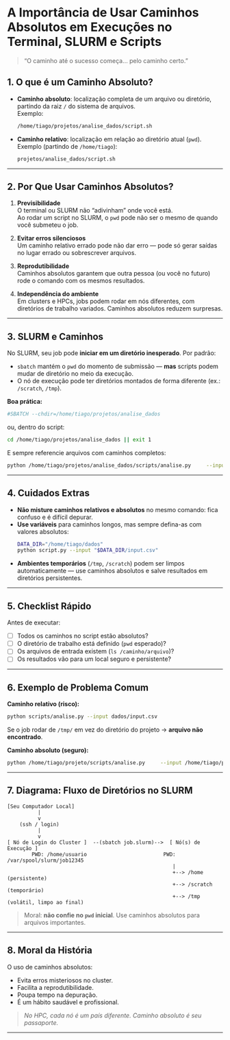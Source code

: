 # A Importância de Usar Caminhos Absolutos em Execuções no Terminal, SLURM e Scripts

> “O caminho até o sucesso começa… pelo caminho certo.”

## 1. O que é um Caminho Absoluto?

- **Caminho absoluto**: localização completa de um arquivo ou diretório, partindo da raiz `/` do sistema de arquivos.  
  Exemplo:  
  ```bash
  /home/tiago/projetos/analise_dados/script.sh
  ```
- **Caminho relativo**: localização em relação ao diretório atual (`pwd`).  
  Exemplo (partindo de `/home/tiago`):  
  ```bash
  projetos/analise_dados/script.sh
  ```

---

## 2. Por Que Usar Caminhos Absolutos?

1. **Previsibilidade**  
   O terminal ou SLURM não “adivinham” onde você está.  
   Ao rodar um script no SLURM, o `pwd` pode não ser o mesmo de quando você submeteu o job.

2. **Evitar erros silenciosos**  
   Um caminho relativo errado pode não dar erro — pode só gerar saídas no lugar errado ou sobrescrever arquivos.

3. **Reprodutibilidade**  
   Caminhos absolutos garantem que outra pessoa (ou você no futuro) rode o comando com os mesmos resultados.

4. **Independência do ambiente**  
   Em clusters e HPCs, jobs podem rodar em nós diferentes, com diretórios de trabalho variados. Caminhos absolutos reduzem surpresas.

---

## 3. SLURM e Caminhos

No SLURM, seu job pode **iniciar em um diretório inesperado**. Por padrão:
- `sbatch` mantém o `pwd` do momento de submissão — **mas** scripts podem mudar de diretório no meio da execução.
- O nó de execução pode ter diretórios montados de forma diferente (ex.: `/scratch`, `/tmp`).

**Boa prática:**
```bash
#SBATCH --chdir=/home/tiago/projetos/analise_dados
```
ou, dentro do script:
```bash
cd /home/tiago/projetos/analise_dados || exit 1
```

E sempre referencie arquivos com caminhos completos:
```bash
python /home/tiago/projetos/analise_dados/scripts/analise.py     --input /home/tiago/dados/input.csv     --output /home/tiago/resultados/output.csv
```

---

## 4. Cuidados Extras

- **Não misture caminhos relativos e absolutos** no mesmo comando: fica confuso e é difícil depurar.
- **Use variáveis** para caminhos longos, mas sempre defina-as com valores absolutos:
  ```bash
  DATA_DIR="/home/tiago/dados"
  python script.py --input "$DATA_DIR/input.csv"
  ```
- **Ambientes temporários** (`/tmp`, `/scratch`) podem ser limpos automaticamente — use caminhos absolutos e salve resultados em diretórios persistentes.

---

## 5. Checklist Rápido

Antes de executar:
- [ ] Todos os caminhos no script estão absolutos?  
- [ ] O diretório de trabalho está definido (`pwd` esperado)?  
- [ ] Os arquivos de entrada existem (`ls /caminho/arquivo`)?  
- [ ] Os resultados vão para um local seguro e persistente?

---

## 6. Exemplo de Problema Comum

**Caminho relativo (risco):**
```bash
python scripts/analise.py --input dados/input.csv
```
Se o job rodar de `/tmp/` em vez do diretório do projeto → **arquivo não encontrado**.

**Caminho absoluto (seguro):**
```bash
python /home/tiago/projeto/scripts/analise.py     --input /home/tiago/projeto/dados/input.csv
```

---

## 7. Diagrama: Fluxo de Diretórios no SLURM

```text
[Seu Computador Local]
          |
          v
    (ssh / login)
          |
          v
[ Nó de Login do Cluster ]  --(sbatch job.slurm)-->  [ Nó(s) de Execução ]
        PWD: /home/usuario                         PWD: /var/spool/slurm/job12345
                                                      |
                                                      +--> /home  (persistente)
                                                      +--> /scratch (temporário)
                                                      +--> /tmp (volátil, limpo ao final)
```

> Moral: **não confie no `pwd` inicial**. Use caminhos absolutos para arquivos importantes.

---

## 8. Moral da História

O uso de caminhos absolutos:
- Evita erros misteriosos no cluster.
- Facilita a reprodutibilidade.
- Poupa tempo na depuração.
- É um hábito saudável e profissional.

> *No HPC, cada nó é um país diferente. Caminho absoluto é seu passaporte.*

---
